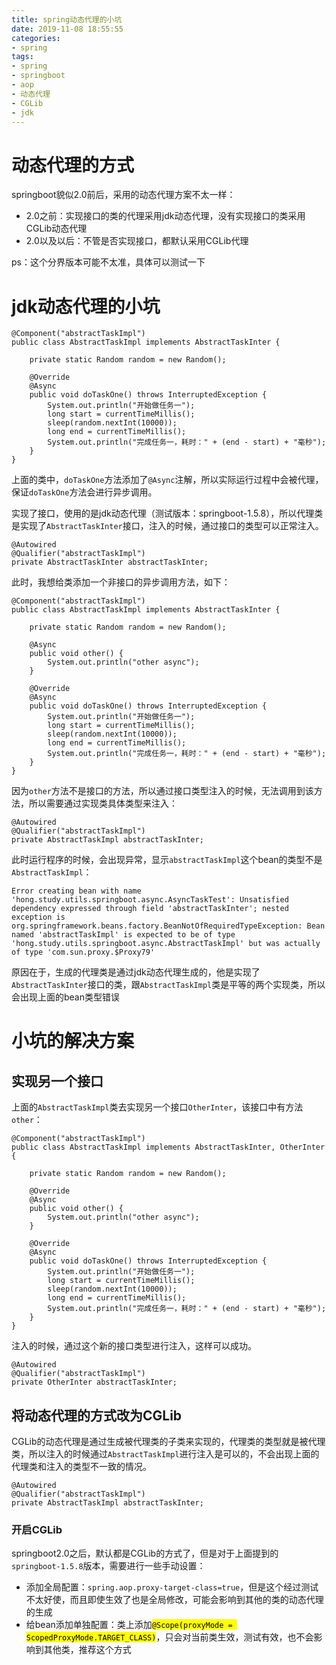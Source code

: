 ```yaml
---
title: spring动态代理的小坑
date: 2019-11-08 18:55:55
categories:
- spring
tags:
- spring
- springboot
- aop
- 动态代理
- CGLib
- jdk
---
```


# 动态代理的方式

springboot貌似2.0前后，采用的动态代理方案不太一样：

- 2.0之前：实现接口的类的代理采用jdk动态代理，没有实现接口的类采用CGLib动态代理
- 2.0以及以后：不管是否实现接口，都默认采用CGLib代理

ps：这个分界版本可能不太准，具体可以测试一下

# jdk动态代理的小坑

```
@Component("abstractTaskImpl")
public class AbstractTaskImpl implements AbstractTaskInter {

    private static Random random = new Random();

    @Override
    @Async
    public void doTaskOne() throws InterruptedException {
        System.out.println("开始做任务一");
        long start = currentTimeMillis();
        sleep(random.nextInt(10000));
        long end = currentTimeMillis();
        System.out.println("完成任务一，耗时：" + (end - start) + "毫秒");
    }
}
```

上面的类中，`doTaskOne`方法添加了`@Async`注解，所以实际运行过程中会被代理，保证`doTaskOne`方法会进行异步调用。

实现了接口，使用的是jdk动态代理（测试版本：springboot-1.5.8），所以代理类是实现了`AbstractTaskInter`接口，注入的时候，通过接口的类型可以正常注入。

```
@Autowired
@Qualifier("abstractTaskImpl")
private AbstractTaskInter abstractTaskInter;
```

此时，我想给类添加一个非接口的异步调用方法，如下：

```
@Component("abstractTaskImpl")
public class AbstractTaskImpl implements AbstractTaskInter {

    private static Random random = new Random();

    @Async
    public void other() {
        System.out.println("other async");
    }

    @Override
    @Async
    public void doTaskOne() throws InterruptedException {
        System.out.println("开始做任务一");
        long start = currentTimeMillis();
        sleep(random.nextInt(10000));
        long end = currentTimeMillis();
        System.out.println("完成任务一，耗时：" + (end - start) + "毫秒");
    }
}
```

因为`other`方法不是接口的方法，所以通过接口类型注入的时候，无法调用到该方法，所以需要通过实现类具体类型来注入：

```
@Autowired
@Qualifier("abstractTaskImpl")
private AbstractTaskImpl abstractTaskInter;
```

此时运行程序的时候，会出现异常，显示`abstractTaskImpl`这个bean的类型不是`AbstractTaskImpl`：

```
Error creating bean with name 'hong.study.utils.springboot.async.AsyncTaskTest': Unsatisfied dependency expressed through field 'abstractTaskInter'; nested exception is org.springframework.beans.factory.BeanNotOfRequiredTypeException: Bean named 'abstractTaskImpl' is expected to be of type 'hong.study.utils.springboot.async.AbstractTaskImpl' but was actually of type 'com.sun.proxy.$Proxy79'
```

原因在于，生成的代理类是通过jdk动态代理生成的，他是实现了`AbstractTaskInter`接口的类，跟`AbstractTaskImpl`类是平等的两个实现类，所以会出现上面的bean类型错误

# 小坑的解决方案

## 实现另一个接口

上面的`AbstractTaskImpl`类去实现另一个接口`OtherInter`，该接口中有方法`other`：

```
@Component("abstractTaskImpl")
public class AbstractTaskImpl implements AbstractTaskInter, OtherInter {

    private static Random random = new Random();

    @Override
    @Async
    public void other() {
        System.out.println("other async");
    }

    @Override
    @Async
    public void doTaskOne() throws InterruptedException {
        System.out.println("开始做任务一");
        long start = currentTimeMillis();
        sleep(random.nextInt(10000));
        long end = currentTimeMillis();
        System.out.println("完成任务一，耗时：" + (end - start) + "毫秒");
    }
}
```

注入的时候，通过这个新的接口类型进行注入，这样可以成功。

```
@Autowired
@Qualifier("abstractTaskImpl")
private OtherInter abstractTaskInter;
```

## 将动态代理的方式改为CGLib

CGLib的动态代理是通过生成被代理类的子类来实现的，代理类的类型就是被代理类，所以注入的时候通过`AbstractTaskImpl`进行注入是可以的，不会出现上面的代理类和注入的类型不一致的情况。

```
@Autowired
@Qualifier("abstractTaskImpl")
private AbstractTaskImpl abstractTaskInter;
```

### 开启CGLib

springboot2.0之后，默认都是CGLib的方式了，但是对于上面提到的`springboot-1.5.8`版本，需要进行一些手动设置：

- 添加全局配置：`spring.aop.proxy-target-class=true`，但是这个经过测试不太好使，而且即使生效了也是全局修改，可能会影响到其他的类的动态代理的生成
- 给bean添加单独配置：类上添加<mark>`@Scope(proxyMode = ScopedProxyMode.TARGET_CLASS)`</mark>，只会对当前类生效，测试有效，也不会影响到其他类，推荐这个方式
